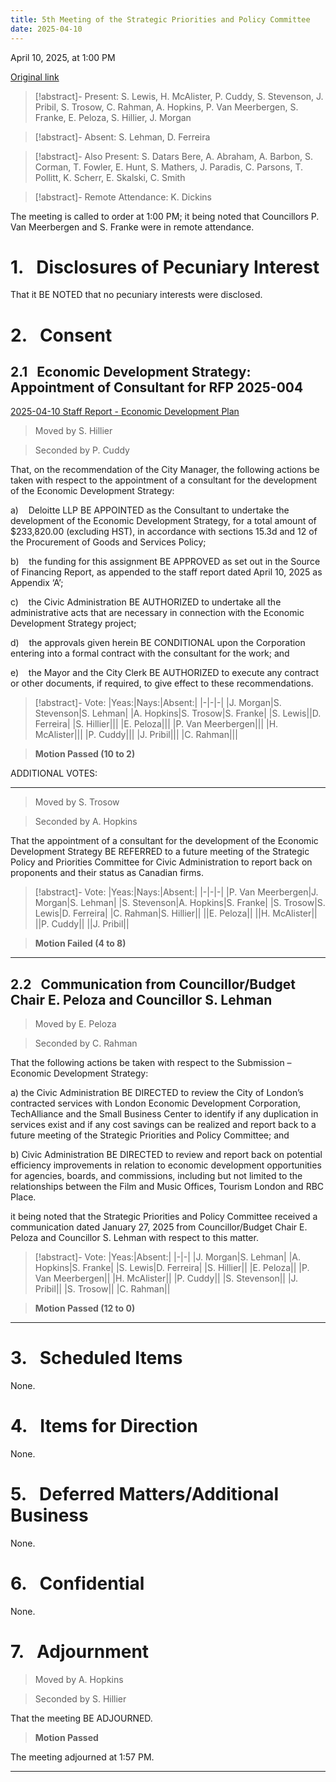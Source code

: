 ```yaml
---
title: 5th Meeting of the Strategic Priorities and Policy Committee
date: 2025-04-10
---
```

April 10, 2025, at  1:00 PM

[Original link](https://pub-london.escribemeetings.com/Meeting.aspx?Id=02e10c83-af49-427f-8900-2be72b2d09f5&Agenda=PostMinutes&lang=English)

> [!abstract]- Present:
> S. Lewis, H. McAlister, P. Cuddy, S. Stevenson, J. Pribil, S. Trosow, C. Rahman, A. Hopkins, P. Van Meerbergen, S. Franke, E. Peloza, S. Hillier, J. Morgan

> [!abstract]- Absent:
> S. Lehman, D. Ferreira

> [!abstract]- Also Present:
> S. Datars Bere, A. Abraham, A. Barbon, S. Corman, T. Fowler, E. Hunt, S. Mathers, J. Paradis, C. Parsons, T. Pollitt, K. Scherr, E. Skalski, C. Smith

> [!abstract]- Remote Attendance:
> K. Dickins

The meeting is called to order at 1:00 PM; it being noted that Councillors P. Van Meerbergen and S. Franke were in remote attendance.

# 1.&nbsp;&nbsp;&nbsp;Disclosures of Pecuniary Interest

That it BE NOTED that no pecuniary interests were disclosed.

# 2.&nbsp;&nbsp;&nbsp;Consent

## 2.1&nbsp;&nbsp;&nbsp;Economic Development Strategy: Appointment of Consultant for RFP 2025-004

[2025-04-10 Staff Report - Economic Development Plan](<https://pub-london.escribemeetings.com/filestream.ashx?DocumentId=115531>)

> Moved by S. Hillier

> Seconded by P. Cuddy

That, on the recommendation of the City Manager, the following actions be taken with respect to the appointment of a consultant for the development of the Economic Development Strategy:

a)    Deloitte LLP BE APPOINTED as the Consultant to undertake the development of the Economic Development Strategy, for a total amount of $233,820.00 (excluding HST), in accordance with sections 15.3d and 12 of the Procurement of Goods and Services Policy;

b)    the funding for this assignment BE APPROVED as set out in the Source of Financing Report, as appended to the staff report dated April 10, 2025 as Appendix ‘A’;

c)    the Civic Administration BE AUTHORIZED to undertake all the administrative acts that are necessary in connection with the Economic Development Strategy project;

d)    the approvals given herein BE CONDITIONAL upon the Corporation entering into a formal contract with the consultant for the work; and

e)    the Mayor and the City Clerk BE AUTHORIZED to execute any contract or other documents, if required, to give effect to these recommendations.

> [!abstract]- Vote:
> |Yeas:|Nays:|Absent:|
> |-|-|-|
> |J. Morgan|S. Stevenson|S. Lehman|
> |A. Hopkins|S. Trosow|S. Franke|
> |S. Lewis||D. Ferreira|
> |S. Hillier|||
> |E. Peloza|||
> |P. Van Meerbergen|||
> |H. McAlister|||
> |P. Cuddy|||
> |J. Pribil|||
> |C. Rahman|||

> **Motion Passed (10 to 2)**

ADDITIONAL VOTES:

****

> Moved by S. Trosow

> Seconded by A. Hopkins

That the appointment of a consultant for the development of the Economic Development Strategy BE REFERRED to a future meeting of the Strategic Policy and Priorities Committee for Civic Administration to report back on proponents and their status as Canadian firms.

> [!abstract]- Vote:
> |Yeas:|Nays:|Absent:|
> |-|-|-|
> |P. Van Meerbergen|J. Morgan|S. Lehman|
> |S. Stevenson|A. Hopkins|S. Franke|
> |S. Trosow|S. Lewis|D. Ferreira|
> |C. Rahman|S. Hillier||
> ||E. Peloza||
> ||H. McAlister||
> ||P. Cuddy||
> ||J. Pribil||

> **Motion Failed (4 to 8)**

****

## 2.2&nbsp;&nbsp;&nbsp;Communication from Councillor/Budget Chair E. Peloza and Councillor S. Lehman

> Moved by E. Peloza

> Seconded by C. Rahman

That the following actions be taken with respect to the Submission – Economic Development Strategy:

a) the Civic Administration BE DIRECTED to review the City of London’s contracted services with London Economic Development Corporation, TechAlliance and the Small Business Center to identify if any duplication in services exist and if any cost savings can be realized and report back to a future meeting of the Strategic Priorities and Policy Committee; and

b) Civic Administration BE DIRECTED to review and report back on potential efficiency improvements in relation to economic development opportunities for agencies, boards, and commissions, including but not limited to the relationships between the Film and Music Offices, Tourism London and RBC Place.

it being noted that the Strategic Priorities and Policy Committee received a communication dated January 27, 2025 from Councillor/Budget Chair E. Peloza and Councillor S. Lehman with respect to this matter.

> [!abstract]- Vote:
> |Yeas:|Absent:|
> |-|-|
> |J. Morgan|S. Lehman|
> |A. Hopkins|S. Franke|
> |S. Lewis|D. Ferreira|
> |S. Hillier||
> |E. Peloza||
> |P. Van Meerbergen||
> |H. McAlister||
> |P. Cuddy||
> |S. Stevenson||
> |J. Pribil||
> |S. Trosow||
> |C. Rahman||

> **Motion Passed (12 to 0)**

****

# 3.&nbsp;&nbsp;&nbsp;Scheduled Items

None.

# 4.&nbsp;&nbsp;&nbsp;Items for Direction

None.

# 5.&nbsp;&nbsp;&nbsp;Deferred Matters/Additional Business

None.

# 6.&nbsp;&nbsp;&nbsp;Confidential 

None.

# 7.&nbsp;&nbsp;&nbsp;Adjournment

> Moved by A. Hopkins

> Seconded by S. Hillier

That the meeting BE ADJOURNED.

> **Motion Passed**

The meeting adjourned at 1:57 PM.

****

